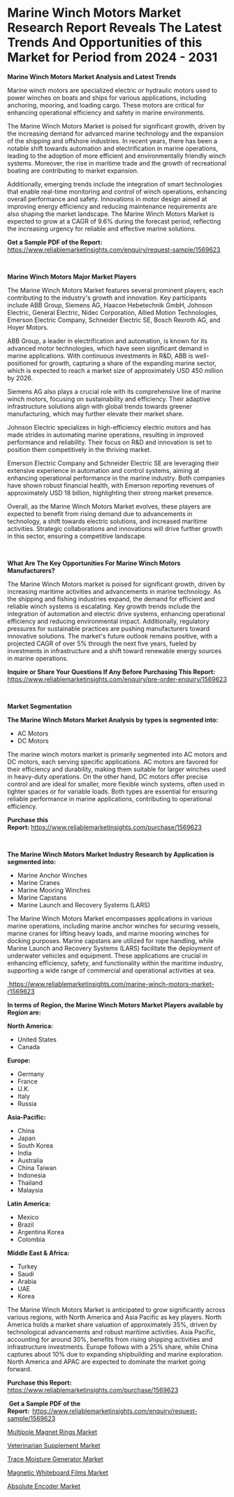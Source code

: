 <p><h1>Marine Winch Motors Market Research Report Reveals The Latest Trends And Opportunities of this Market for Period from 2024 - 2031</h1></p><p><strong>Marine Winch Motors Market Analysis and Latest Trends</strong></p>
<p><p>Marine winch motors are specialized electric or hydraulic motors used to power winches on boats and ships for various applications, including anchoring, mooring, and loading cargo. These motors are critical for enhancing operational efficiency and safety in marine environments.</p><p>The Marine Winch Motors Market is poised for significant growth, driven by the increasing demand for advanced marine technology and the expansion of the shipping and offshore industries. In recent years, there has been a notable shift towards automation and electrification in marine operations, leading to the adoption of more efficient and environmentally friendly winch systems. Moreover, the rise in maritime trade and the growth of recreational boating are contributing to market expansion.</p><p>Additionally, emerging trends include the integration of smart technologies that enable real-time monitoring and control of winch operations, enhancing overall performance and safety. Innovations in motor design aimed at improving energy efficiency and reducing maintenance requirements are also shaping the market landscape. The Marine Winch Motors Market is expected to grow at a CAGR of 9.6% during the forecast period, reflecting the increasing urgency for reliable and effective marine solutions.</p></p>
<p><strong>Get a Sample PDF of the Report:&nbsp;</strong> <a href="https://www.reliablemarketinsights.com/enquiry/request-sample/1569623?utm_campaign=1579&utm_medium=2&utm_source=Github&utm_content=ia&utm_term=14102024&utm_id=marine-winch-motors">https://www.reliablemarketinsights.com/enquiry/request-sample/1569623</a></p>
<p>&nbsp;</p>
<p><strong>Marine Winch Motors Major Market Players</strong></p>
<p><p>The Marine Winch Motors Market features several prominent players, each contributing to the industry's growth and innovation. Key participants include ABB Group, Siemens AG, Haacon Hebetechnik GmbH, Johnson Electric, General Electric, Nidec Corporation, Allied Motion Technologies, Emerson Electric Company, Schneider Electric SE, Bosch Rexroth AG, and Hoyer Motors.</p><p>ABB Group, a leader in electrification and automation, is known for its advanced motor technologies, which have seen significant demand in marine applications. With continuous investments in R&D, ABB is well-positioned for growth, capturing a share of the expanding marine sector, which is expected to reach a market size of approximately USD 450 million by 2026.</p><p>Siemens AG also plays a crucial role with its comprehensive line of marine winch motors, focusing on sustainability and efficiency. Their adaptive infrastructure solutions align with global trends towards greener manufacturing, which may further elevate their market share.</p><p>Johnson Electric specializes in high-efficiency electric motors and has made strides in automating marine operations, resulting in improved performance and reliability. Their focus on R&D and innovation is set to position them competitively in the thriving market.</p><p>Emerson Electric Company and Schneider Electric SE are leveraging their extensive experience in automation and control systems, aiming at enhancing operational performance in the marine industry. Both companies have shown robust financial health, with Emerson reporting revenues of approximately USD 18 billion, highlighting their strong market presence.</p><p>Overall, as the Marine Winch Motors Market evolves, these players are expected to benefit from rising demand due to advancements in technology, a shift towards electric solutions, and increased maritime activities. Strategic collaborations and innovations will drive further growth in this sector, ensuring a competitive landscape.</p></p>
<p>&nbsp;</p>
<p><strong>What Are The Key Opportunities For Marine Winch Motors Manufacturers?</strong></p>
<p><p>The Marine Winch Motors market is poised for significant growth, driven by increasing maritime activities and advancements in marine technology. As the shipping and fishing industries expand, the demand for efficient and reliable winch systems is escalating. Key growth trends include the integration of automation and electric drive systems, enhancing operational efficiency and reducing environmental impact. Additionally, regulatory pressures for sustainable practices are pushing manufacturers toward innovative solutions. The market's future outlook remains positive, with a projected CAGR of over 5% through the next five years, fueled by investments in infrastructure and a shift toward renewable energy sources in marine operations.</p></p>
<p><strong>Inquire or Share Your Questions If Any Before Purchasing This Report:</strong> <a href="https://www.reliablemarketinsights.com/enquiry/pre-order-enquiry/1569623?utm_campaign=1579&utm_medium=2&utm_source=Github&utm_content=ia&utm_term=14102024&utm_id=marine-winch-motors">https://www.reliablemarketinsights.com/enquiry/pre-order-enquiry/1569623</a></p>
<p>&nbsp;</p>
<p><strong>Market Segmentation</strong></p>
<p><strong>The Marine Winch Motors Market Analysis by types is segmented into:</strong></p>
<p><ul><li>AC Motors</li><li>DC Motors</li></ul></p>
<p><p>The marine winch motors market is primarily segmented into AC motors and DC motors, each serving specific applications. AC motors are favored for their efficiency and durability, making them suitable for larger winches used in heavy-duty operations. On the other hand, DC motors offer precise control and are ideal for smaller, more flexible winch systems, often used in tighter spaces or for variable loads. Both types are essential for ensuring reliable performance in marine applications, contributing to operational efficiency.</p></p>
<p><strong>Purchase this Report:&nbsp;</strong><a href="https://www.reliablemarketinsights.com/purchase/1569623?utm_campaign=1579&utm_medium=2&utm_source=Github&utm_content=ia&utm_term=14102024&utm_id=marine-winch-motors">https://www.reliablemarketinsights.com/purchase/1569623</a></p>
<p>&nbsp;</p>
<p><strong>The Marine Winch Motors Market Industry Research by Application is segmented into:</strong></p>
<p><ul><li>Marine Anchor Winches</li><li>Marine Cranes</li><li>Marine Mooring Winches</li><li>Marine Capstans</li><li>Marine Launch and Recovery Systems (LARS)</li></ul></p>
<p><p>The Marine Winch Motors Market encompasses applications in various marine operations, including marine anchor winches for securing vessels, marine cranes for lifting heavy loads, and marine mooring winches for docking purposes. Marine capstans are utilized for rope handling, while Marine Launch and Recovery Systems (LARS) facilitate the deployment of underwater vehicles and equipment. These applications are crucial in enhancing efficiency, safety, and functionality within the maritime industry, supporting a wide range of commercial and operational activities at sea.</p></p>
<p><a href="https://www.reliablemarketinsights.com/marine-winch-motors-market-r1569623?utm_campaign=1579&utm_medium=2&utm_source=Github&utm_content=ia&utm_term=14102024&utm_id=marine-winch-motors">&nbsp;https://www.reliablemarketinsights.com/marine-winch-motors-market-r1569623</a></p>
<p><strong>In terms of Region, the Marine Winch Motors Market Players available by Region are:</strong></p>
<p>
    <p> <strong> North America: </strong>
        <ul>
            <li>United States</li>
            <li>Canada</li>
        </ul>
        </p> 
    <p> <strong> Europe: </strong>
        <ul>
            <li>Germany</li>
            <li>France</li>
            <li>U.K.</li>
            <li>Italy</li>
            <li>Russia</li>
        </ul>
        </p> 
    <p> <strong> Asia-Pacific: </strong>
        <ul>
            <li>China</li>
            <li>Japan</li>
            <li>South Korea</li>
            <li>India</li>
            <li>Australia</li>
            <li>China Taiwan</li>
            <li>Indonesia</li>
            <li>Thailand</li>
            <li>Malaysia</li>
        </ul>
        </p> 
    <p> <strong> Latin America: </strong>
        <ul>
            <li>Mexico</li>
            <li>Brazil</li>
            <li>Argentina Korea</li>
            <li>Colombia</li>
        </ul>
        </p> 
    <p> <strong> Middle East & Africa: </strong>
        <ul>
            <li>Turkey</li>
            <li>Saudi</li>
            <li>Arabia</li>
            <li>UAE</li>
            <li>Korea</li>
        </ul>
    </p>
    </p>
<p><p>The Marine Winch Motors Market is anticipated to grow significantly across various regions, with North America and Asia Pacific as key players. North America holds a market share valuation of approximately 35%, driven by technological advancements and robust maritime activities. Asia Pacific, accounting for around 30%, benefits from rising shipping activities and infrastructure investments. Europe follows with a 25% share, while China captures about 10% due to expanding shipbuilding and marine exploration. North America and APAC are expected to dominate the market going forward.</p></p>
<p><strong>Purchase this Report: </strong><a href="https://www.reliablemarketinsights.com/purchase/1569623?utm_campaign=1579&utm_medium=2&utm_source=Github&utm_content=ia&utm_term=14102024&utm_id=marine-winch-motors">https://www.reliablemarketinsights.com/purchase/1569623</a></p>
<p>&nbsp;<strong>Get a Sample PDF of the Report:&nbsp;&nbsp;</strong><a href="https://www.reliablemarketinsights.com/enquiry/request-sample/1569623?utm_campaign=1579&utm_medium=2&utm_source=Github&utm_content=ia&utm_term=14102024&utm_id=marine-winch-motors">https://www.reliablemarketinsights.com/enquiry/request-sample/1569623</a></p>
<p><strong></strong></p>
<p><p><a href="https://www.linkedin.com/pulse/navigating-global-multipole-magnet-rings-market-landscape-trends-rgb0f?trk=public_post_embed_feed-article-content&utm_campaign=1579&utm_medium=2&utm_source=Github&utm_content=ia&utm_term=14102024&utm_id=marine-winch-motors">Multipole Magnet Rings Market</a></p><p><a href="https://www.linkedin.com/pulse/veterinarian-supplement-market-revolution-2024-2031-trends-lcmaf?trk=public_post_embed_feed-article-content&utm_campaign=1579&utm_medium=2&utm_source=Github&utm_content=ia&utm_term=14102024&utm_id=marine-winch-motors">Veterinarian Supplement Market</a></p><p><a href="https://www.linkedin.com/pulse/navigating-global-trace-moisture-generator-market-from-trends-58pmf?trk=public_post_embed_feed-article-content&utm_campaign=1579&utm_medium=2&utm_source=Github&utm_content=ia&utm_term=14102024&utm_id=marine-winch-motors">Trace Moisture Generator Market</a></p><p><a href="https://www.linkedin.com/pulse/analyzing-global-magnetic-whiteboard-films-market-growth-prospects-rwz2f?trk=public_post_embed_feed-article-content&utm_campaign=1579&utm_medium=2&utm_source=Github&utm_content=ia&utm_term=14102024&utm_id=marine-winch-motors">Magnetic Whiteboard Films Market</a></p><p><a href="https://www.linkedin.com/pulse/absolute-encoder-market-investigation-industry-evolution-forecast-injzf?trk=public_post_embed_feed-article-content&utm_campaign=1579&utm_medium=2&utm_source=Github&utm_content=ia&utm_term=14102024&utm_id=marine-winch-motors">Absolute Encoder Market</a></p></p>